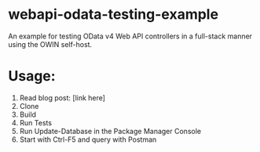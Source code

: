 # webapi-odata-testing-example
An example for testing OData v4 Web API controllers in a full-stack manner using the OWIN self-host.

Usage:
======

1. Read blog post: [link here]
2. Clone
3. Build
4. Run Tests
5. Run Update-Database in the Package Manager Console
6. Start with Ctrl-F5 and query with Postman

